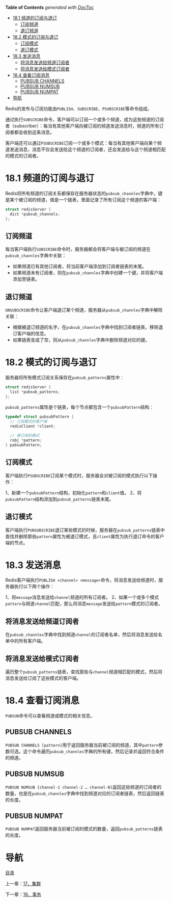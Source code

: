 <!-- START doctoc generated TOC please keep comment here to allow auto update -->
<!-- DON'T EDIT THIS SECTION, INSTEAD RE-RUN doctoc TO UPDATE -->
**Table of Contents**  *generated with [DocToc](https://github.com/thlorenz/doctoc)*

- [18.1 频道的订阅与退订](#181-%E9%A2%91%E9%81%93%E7%9A%84%E8%AE%A2%E9%98%85%E4%B8%8E%E9%80%80%E8%AE%A2)
  - [订阅频道](#%E8%AE%A2%E9%98%85%E9%A2%91%E9%81%93)
  - [退订频道](#%E9%80%80%E8%AE%A2%E9%A2%91%E9%81%93)
- [18.2 模式的订阅与退订](#182-%E6%A8%A1%E5%BC%8F%E7%9A%84%E8%AE%A2%E9%98%85%E4%B8%8E%E9%80%80%E8%AE%A2)
  - [订阅模式](#%E8%AE%A2%E9%98%85%E6%A8%A1%E5%BC%8F)
  - [退订模式](#%E9%80%80%E8%AE%A2%E6%A8%A1%E5%BC%8F)
- [18.3 发送消息](#183-%E5%8F%91%E9%80%81%E6%B6%88%E6%81%AF)
  - [将消息发送给频道订阅者](#%E5%B0%86%E6%B6%88%E6%81%AF%E5%8F%91%E9%80%81%E7%BB%99%E9%A2%91%E9%81%93%E8%AE%A2%E9%98%85%E8%80%85)
  - [将消息发送给模式订阅者](#%E5%B0%86%E6%B6%88%E6%81%AF%E5%8F%91%E9%80%81%E7%BB%99%E6%A8%A1%E5%BC%8F%E8%AE%A2%E9%98%85%E8%80%85)
- [18.4 查看订阅消息](#184-%E6%9F%A5%E7%9C%8B%E8%AE%A2%E9%98%85%E6%B6%88%E6%81%AF)
  - [PUBSUB CHANNELS](#pubsub-channels)
  - [PUBSUB NUMSUB](#pubsub-numsub)
  - [PUBSUB NUMPAT](#pubsub-numpat)
- [导航](#%E5%AF%BC%E8%88%AA)

<!-- END doctoc generated TOC please keep comment here to allow auto update -->

Redis的发布与订阅功能由`PUBLISH`、`SUBSCRIBE`、`PSUBSCRIBE`等命令组成。

通过执行`SUBSCRIBE`命令，客户端可以订阅一个或多个频道，成为这些频道的订阅者（subscriber）：每当有其他客户端向被订阅的频道发送消息时，频道的所有订阅者都会收到这条消息。

客户端还可以通过`PSUBSCRIBE`订阅一个或多个模式：每当有其他客户端向某个频道发送消息，消息不仅会发送给这个频道的订阅者，还会发送给与这个频道相匹配的模式的订阅者。

# 18.1 频道的订阅与退订

Redis将所有频道的订阅关系都保存在服务器状态的`pubsub_channles`字典中，键是某个被订阅的频道，值是一个链表，里面记录了所有订阅这个频道的客户端：

```c
struct redisServer {
  dict *pubsub_channels;
};
```

## 订阅频道

每当客户端执行`SUBSCRIBE`命令时，服务器都会将客户端与被订阅的频道在`pubsub_channles`字典中关联：

- 如果频道已有其他订阅者，将当前客户端添加到订阅者链表的末尾。
- 如果频道未有订阅者，则在`pubsub_channles`字典中创建一个键，并将客户端添加至链表。

## 退订频道

`UNSUBSCRIBE`命令让客户端退订某个频道，服务器从`pubsub_channles`字典中解除关联：

- 根据被退订频道的名字，在`pubsub_channles`字典中找到订阅者链表，移除退订客户端的信息。
- 如果链表变成了空，则从`pubsub_channles`字典中删除频道对应的键。

# 18.2 模式的订阅与退订

服务器将所有模式订阅关系保存在`pubsub_patterns`属性中：

```c
struct redisServer {
  list *pubsub_patterns;
};
```

`pubsub_patterns`属性是个链表，每个节点都包含一个`pubsubPattern`结构：

```c
typedef struct pubsubPattern {
  // 订阅模式的客户端
  redisClient *client;
  
  // 被订阅的模式
  robj *pattern;
} pabsubPattern;
```

## 订阅模式

客户端执行`PSUBSCRIBE`订阅某个模式时，服务器会对被订阅的模式执行以下操作：

1、新建一个`pubsubPattern`结构，初始化`pattern`和`client`值。
2、将`pubsubPattern`结构添加到`pubsub_patterns`链表末尾。

## 退订模式

客户端执行`PUNSUBSCRIBE`退订某些模式的时候，服务器在`pubsub_patterns`链表中查找并删除那些`pattern`属性为被退订模式，且`client`属性为执行退订命令的客户端的节点。

# 18.3 发送消息

Redis客户端执行`PUBLISH <channel> <message>`命令，将消息发送给频道时，服务器执行以下两个操作：

1、将`message`消息发送给`channel`频道的所有订阅者。
2、如果一个或多个模式`pattern`与频道`channel`匹配，那么将消息`message`发送给`pattern`模式的订阅者。

## 将消息发送给频道订阅者

在`pubsub_channles`字典中找到频道`channel`的订阅者名单，然后将消息发送给名单中的所有客户端。

## 将消息发送给模式订阅者

遍历整个`pubsub_patterns`链表，查找那些与`channel`频道相匹配的模式，然后将消息发送给订阅了这些模式的客户端。

# 18.4 查看订阅消息

`PUBSUB`命令可以查看频道或模式的相关信息。

## PUBSUB CHANNELS

`PUBSUB CHANNELS [pattern]`用于返回服务器当前被订阅的频道，其中`pattern`参数可选。这个命令遍历`pubsub_channles`字典的所有键，然后记录并返回符合条件的频道。

## PUBSUB NUMSUB

`PUBSUB NUMSUB [channel-1 channel-2 … channel-N]`返回这些频道的订阅者的数量，也是在`pubsub_channles`字典中找到频道对应的订阅者链表，然后返回链表的长度。

## PUBSUB NUMPAT

`PUBSUB NUMPAT`返回服务器当前被订阅的模式的数量，返回`pubsub_patterns`链表的长度。

# 导航

[目录](README.md)

上一章：[17、集群](17、集群.md)

下一章：[19、事务](19、事务.md)


